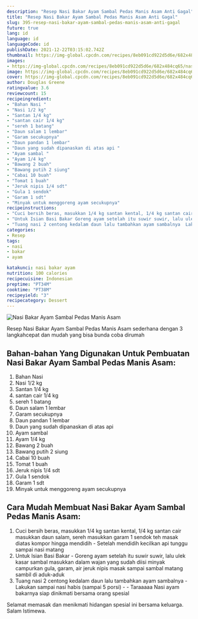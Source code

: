 ```yaml
---
description: "Resep Nasi Bakar Ayam Sambal Pedas Manis Asam Anti Gagal"
title: "Resep Nasi Bakar Ayam Sambal Pedas Manis Asam Anti Gagal"
slug: 395-resep-nasi-bakar-ayam-sambal-pedas-manis-asam-anti-gagal
future: true
lang: id
language: id
languageCode: id
publishDate: 2021-12-22T03:15:02.742Z 
thumbnail: https://img-global.cpcdn.com/recipes/8eb091cd922d5d6e/682x484cq65/nasi-bakar-ayam-sambal-pedas-manis-asam-foto-resep-utama.png
images:
- https://img-global.cpcdn.com/recipes/8eb091cd922d5d6e/682x484cq65/nasi-bakar-ayam-sambal-pedas-manis-asam-foto-resep-utama.png
image: https://img-global.cpcdn.com/recipes/8eb091cd922d5d6e/682x484cq65/nasi-bakar-ayam-sambal-pedas-manis-asam-foto-resep-utama.png
cover: https://img-global.cpcdn.com/recipes/8eb091cd922d5d6e/682x484cq65/nasi-bakar-ayam-sambal-pedas-manis-asam-foto-resep-utama.png
author: Douglas Greene
ratingvalue: 3.6
reviewcount: 15
recipeingredient:
- "Bahan Nasi "
- "Nasi 1/2 kg"
- "Santan 1/4 kg"
- "santan cair 1/4 kg"
- "sereh 1 batang"
- "Daun salam 1 lembar"
- "Garam secukupnya"
- "Daun pandan 1 lembar"
- "Daun yang sudah dipanaskan di atas api "
- "Ayam sambal "
- "Ayam 1/4 kg"
- "Bawang 2 buah"
- "Bawang putih 2 siung"
- "Cabai 10 buah"
- "Tomat 1 buah"
- "Jeruk nipis 1/4 sdt"
- "Gula 1 sendok"
- "Garam 1 sdt"
- "Minyak untuk menggoreng ayam secukupnya"
recipeinstructions:
- "Cuci bersih beras, masukkan 1/4 kg santan kental, 1/4 kg santan cair masukkan daun salam, sereh masukkan garam 1 sendok teh masak diatas kompor hingga mendidih  Setelah mendidih kecilkan api tunggu sampai nasi matang"
- "Untuk Isian Basi Bakar Goreng ayam setelah itu suwir suwir, lalu ulek kasar sambal masukkan dalam wajan yang sudah diisi minyak campurkan gula, garam, air jeruk nipis masak sampai sambal matang sambil di aduk-aduk"
- "Tuang nasi 2 centong kedalam daun lalu tambahkan ayam sambalnya  Lakukan sampai nasi habis (sampai 5 porsi)  Taraaaaa Nasi ayam bakarnya siap dinikmati bersama orang spesial"
categories:
- Resep
tags:
- nasi
- bakar
- ayam

katakunci: nasi bakar ayam 
nutrition: 100 calories
recipecuisine: Indonesian
preptime: "PT34M"
cooktime: "PT38M"
recipeyield: "3"
recipecategory: Dessert
---
```



![Nasi Bakar Ayam Sambal Pedas Manis Asam](https://img-global.cpcdn.com/recipes/8eb091cd922d5d6e/682x484cq65/nasi-bakar-ayam-sambal-pedas-manis-asam-foto-resep-utama.png)

Resep Nasi Bakar Ayam Sambal Pedas Manis Asam  sederhana dengan 3 langkahcepat dan mudah yang bisa bunda coba dirumah

<!--inarticleads1-->

## Bahan-bahan Yang Digunakan Untuk Pembuatan Nasi Bakar Ayam Sambal Pedas Manis Asam:

1. Bahan Nasi 
1. Nasi 1/2 kg
1. Santan 1/4 kg
1. santan cair 1/4 kg
1. sereh 1 batang
1. Daun salam 1 lembar
1. Garam secukupnya
1. Daun pandan 1 lembar
1. Daun yang sudah dipanaskan di atas api 
1. Ayam sambal 
1. Ayam 1/4 kg
1. Bawang 2 buah
1. Bawang putih 2 siung
1. Cabai 10 buah
1. Tomat 1 buah
1. Jeruk nipis 1/4 sdt
1. Gula 1 sendok
1. Garam 1 sdt
1. Minyak untuk menggoreng ayam secukupnya



<!--inarticleads2-->

## Cara Mudah Membuat Nasi Bakar Ayam Sambal Pedas Manis Asam:

1. Cuci bersih beras, masukkan 1/4 kg santan kental, 1/4 kg santan cair masukkan daun salam, sereh masukkan garam 1 sendok teh masak diatas kompor hingga mendidih  - Setelah mendidih kecilkan api tunggu sampai nasi matang
1. Untuk Isian Basi Bakar - Goreng ayam setelah itu suwir suwir, lalu ulek kasar sambal masukkan dalam wajan yang sudah diisi minyak campurkan gula, garam, air jeruk nipis masak sampai sambal matang sambil di aduk-aduk
1. Tuang nasi 2 centong kedalam daun lalu tambahkan ayam sambalnya  - Lakukan sampai nasi habis (sampai 5 porsi) -  - Taraaaaa Nasi ayam bakarnya siap dinikmati bersama orang spesial




Selamat memasak dan menikmati hidangan spesial ini bersama keluarga. Salam Istimewa.
